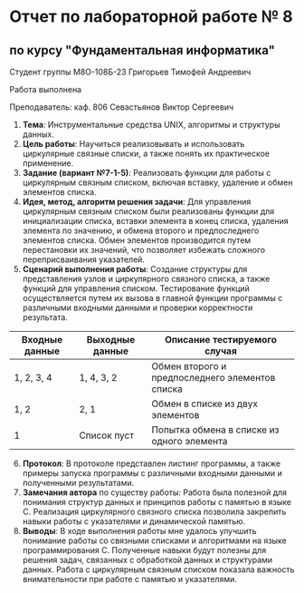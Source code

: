 # Отчет по лабораторной работе № 8
## по курсу "Фундаментальная информатика"

Студент группы М8О-108Б-23 Григорьев Тимофей Андреевич

Работа выполнена

Преподаватель: каф. 806 Севастьянов Виктор Сергеевич

1. **Тема**: Инструментальные средства UNIX, алгоритмы и структуры данных.
2. **Цель работы**: Научиться реализовывать и использовать циркулярные связные списки, а также понять их практическое применение.
3. **Задание (вариант №7-1-5)**: Реализовать функции для работы с циркулярным связным списком, включая вставку, удаление и обмен элементов списка.
4. **Идея, метод, алгоритм решения задачи**: Для управления циркулярным связным списком были реализованы функции для инициализации списка, вставки элемента в конец списка, удаления элемента по значению, и обмена второго и предпоследнего элементов списка. Обмен элементов производится путем перестановки их значений, что позволяет избежать сложного переприсваивания указателей.
5. **Сценарий выполнения работы**: Создание структуры для представления узлов и циркулярного связного списка, а также функций для управления списком. Тестирование функций осуществляется путем их вызова в главной функции программы с различными входными данными и проверки корректности результата.

| Входные данные | Выходные данные             | Описание тестируемого случая                    |
|----------------|-----------------------------|-------------------------------------------------|
| 1, 2, 3, 4     | 1, 4, 3, 2                  | Обмен второго и предпоследнего элементов списка |
| 1, 2           | 2, 1                        | Обмен в списке из двух элементов                |
| 1              | Список пуст                 | Попытка обмена в списке из одного элемента      |

6. **Протокол**: В протоколе представлен листинг программы, а также примеры запуска программы с различными входными данными и полученными результатами.
7. **Замечания автора** по существу работы: Работа была полезной для понимания структур данных и принципов работы с памятью в языке C. Реализация циркулярного связного списка позволила закрепить навыки работы с указателями и динамической памятью.
8. **Выводы**: В ходе выполнения работы мне удалось улучшить понимание работы со связными списками и алгоритмами на языке программирования C. Полученные навыки будут полезны для решения задач, связанных с обработкой данных и структурами данных. Работа с циркулярным связным списком показала важность внимательности при работе с памятью и указателями.